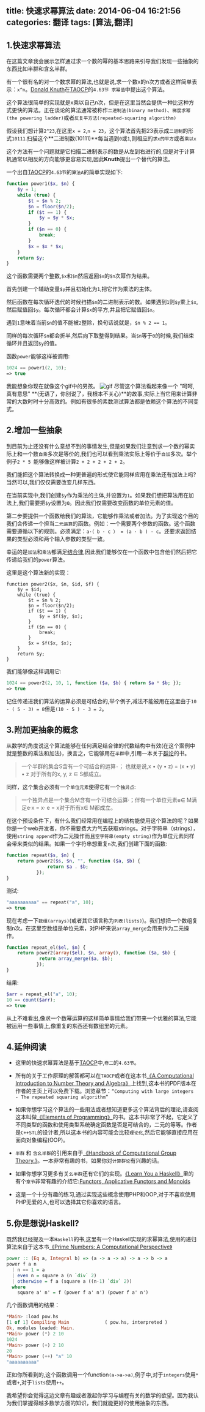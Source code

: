 title: 快速求幂算法
date: 2014-06-04 16:21:56
categories:  翻译
tags: [算法,翻译]
---
## 1.快速求幂算法
在这篇文章我会展示怎样通过求一个数的幂的基本思路来引导我们发现一些抽象的东西比如半群和含幺半群。

有一个很有名的对一个数求幂的算法,也就是说,求一个数x的n次方或者这样简单表示：`x^n`。[Donald Knuth](http://en.wikipedia.org/wiki/Donald_Knuth)在[TAOCP](http://www-cs-faculty.stanford.edu/~uno/taocp.html)的`4.63节 求幂值`中提出这个算法。

这个算法很简单的实现就是x乘以自己n次，但是在这里当然会提供一种比这种方式更快的算法。正在谈论的算法通常被称作`二进制法(binary method)`、`梯度求幂(the powering ladder)`或者`反复平方法(repeated-squaring algorithm)`

假设我们想计算`2^23`,在这里`x = 2`,`n = 23`，这个算法首先把23表示成`二进制`的形式`10111`.扫描这个**二进制数(10111)**每当遇到`0`或`1`,则相应的`求x的平方`或者`乘以x`

这个方法有一个问题就是它扫描二进制表示的数是从左到右进行的,但是对于计算机通常以相反的方向能够更容易实现,因此**Knuth**提出一个替代的算法。

<!-- more -->

一个出自[TAOCP](http://www-cs-faculty.stanford.edu/~uno/taocp.html)的`4.63节`的`算法A`的简单实现如下:

``` php
function power1($x, $n) {
    $y = 1;
    while (true) {
        $t = $n % 2;
        $n = floor($n/2);
        if ($t == 1) {
            $y = $y * $x;
        }
        if ($n == 0) {
            break;
        }
        $x = $x * $x;
    }
    return $y;
}
```
这个函数需要两个整数,`$x`和`$n`然后返回`$x`的`$n`次幂作为结果。

首先创建一个辅助变量`$y`并且初始化为`1`,把它作为乘法的主体。

然后函数在每次循环迭代的时候扫描`$n`的二进制表示的数。如果遇到`1`则`$y`乘上`$x`,然后赋值回`$y`。每次循环都会计算`$x`的平方,并且把它赋值回`$x`。

遇到`1`意味着当前`$n`的值不能被`2`整除，换句话说就是，`$n % 2 == 1`。

同样的每次循环`$n`都会折半,然后向下取整得到结果。当`$n`等于`0`的时候,我们结束循环并且返回`$y`的值。

函数`power`能够这样被调用:
``` php
1024 == power1(2, 10);
=> true
```
我能想象你现在就像这个gif中的男孩。
![ gif](http://videlalvaro.github.io/images/csb.gif)
尽管这个算法看起来像一个 "呵呵,真有意思" **(无语了，你别说了，我根本不关心)**的故事,实际上当它用来计算非常的大数时时十分高效的。例如有很多的素数测试算法都是依赖这个算法的不同变式。
## 2.增加一些抽象

到目前为止还没有什么意想不到的事情发生,但是如果我们注意到求一个数的幂实际上和一个数`自乘`多次是等价的,我们也可以看到乘法实际上等价于`自加`多次。举个例子`2 * 5 `能够像这样被计算`2 + 2 + 2 + 2 + 2`。

我们能把这个算法转换成一种更普遍的形式使它能同样应用在乘法还有加法上吗?当然可以,我们仅仅需要改变几样东西。

在当前实现中,我们创建`$y`作为乘法的主体,并设置为`1`。如果我们想把算法用在加法上,我们需要把`$y`设置为`0`。因此我们仅需要改变函数的单位元素的值。

第二步要提供一个函数给我们的算法，它能够作乘法或者加法。为了实现这个目的我们会传递一个担当`二元运算`的函数。例如：一个需要两个参数的函数。这个函数需要遵循以下的规则。必须满足：`a·（ b · c ） = (a · b ) · c`。还要求返回结果的类型必须和两个输入参数的类型一致。  

幸运的是`加法`和`乘法`都满足[结合律](http://zh.wikipedia.org/zh/%E7%BB%93%E5%90%88%E5%BE%8B),因此我们能够仅在一个函数中包含他们然后把它传递给我们的`power`算法。

这里是这个算法新的实现：
``` 
function power2($x, $n, $id, $f) {
    $y = $id;
    while (true) {
        $t = $n % 2;
        $n = floor($n/2);
        if ($t == 1) {
            $y = $f($y, $x);
        }
        if ($n == 0) {
            break;
        }
        $x = $f($x, $x);
    }
    return $y;
}
```

我们能够像这样调用它:
``` php
1024 == power2(2, 10, 1, function ($a, $b) { return $a * $b; });
=> true
```
记住传递进我们算法的运算必须是可结合的,举个例子,减法不能被用在这里由于`10 - ( 5 - 3) = 8`但是`(10 - 5 ) - 3 = 2`。
## 3.附加更抽象的概念
从数学的角度说这个算法能够在任何满足结合律的代数结构中有效(在这个案例中就是整数的乘法和加法)，换言之，它能够用在`半群`中,引用一本关于[群论](http://zh.wikipedia.org/wiki/%E7%BE%A4%E8%AE%BA)的书。
>一个半群的集合S含有一个可结合的运算`·`；
>也就是说,x • (y • z) = (x • y) • z 对于所有的x, y, z ∈ S都成立。

同样，这个集合必须有一个`单位元素`使得它有一个`独异点`:

>一个独异点是一个集合M含有一个可结合运算·；伴有一个单位元素e∈ M满足e·x = x· e =  x对于所有x∈ M都成立。

在这个预设条件下，有什么我们经常用在编程上的结构能使用这个算法的呢？如果你是一个web开发者，你不需要费大力气去获取strings。对于字符串（strings），使用`string append`作为二元操作而且`空字符串(empty string)`作为单位元素同样会带来类似的结果。如果一个字符串想重复`n`次,我们创建下面的函数:
``` php
function repeat($s, $n) {
    return power2($s, $n, "", function ($a, $b) {
               return $a . $b;
           });
}
```
测试:
``` php
"aaaaaaaaaa" == repeat("a", 10);
=> true
```
现在考虑一下`数组(arrays)`(或者其它语言称为`列表(lists)`)。我们想把一个数组复制n次。在这里空数组是单位元素，对PHP来说`array_merge`会用来作为二元操作。
``` php
function repeat_el($el, $n) {
    return power2(array($el), $n, array(), function ($a, $b) {
            return array_merge($a, $b);
           });
}
```
结果:
``` php
$arr = repeat_el("a", 10);
10 == count($arr);
=> true
```
从上不难看出,像求一个数幂运算的这样简单事情给我们带来一个优雅的算法,它能被运用一些事情上,像重复的东西还有数组里的元素。
## 4.延伸阅读
- 这里的快速求幂算法是基于[TAOCP](http://www-cs-faculty.stanford.edu/~uno/taocp.html)中,`卷二`的`4.63节`。

- 所有的关于工作原理的解答都可以在`TAOCP`或者在这本书[《A Computational Introduction to Number Theory and Algebra》](http://shoup.net/ntb/)上找到,这本书的PDF版本在作者的主页上可以免费下载。浏览章节：`“Computing with large integers - The repeated squaring algorithm”`

- 如果你想学习这个算法的一些用法或者想知道更多这个算法背后的理论,请查阅这本叫做[《Elements of Programming》](http://www.amazon.com/Elements-Programming-Alexander-Stepanov/dp/032163537X)的书。这本书非常了不起，它定义了不同类型的函数和使用类型系统确定函数是否是可结合的，二元的等等。作者是`C++STL`的设计者,所以这本书的内容可能会比较`理论化`,然后它能够直接应用在面向对象编程(OOP)。

- `半群` 和 `含幺半群`的引用来自于[《Handbook of Computational Group Theory.》](http://www.amazon.com/Handbook-Computational-Discrete-Mathematics-Applications/dp/1584883723/)。一本非常有趣的书，如果你对`计算群论`有兴趣的话。

- 如果你想学习更多有关`幺半群`还有它们的实现。[《Learn You a Haskell》](http://learnyouahaskell.com/)里的有个`章节`非常有趣的介绍它:[Functors, Applicative Functors and Monoids](http://learnyouahaskell.com/functors-applicative-functors-and-monoids#monoids)

- 这是一个十分有趣的练习,通过实现这些概念使用PHP和OOP,对于不喜欢使用PHP无爱的人,也可以选择其它你喜欢的语言。
## 5.你是想说Haskell?
既然我已经提及一本`Haskell`的书,这里有一个Haskell实现的求幂算法,使用的递归算法来自于这本书[《Prime Numbers: A Computational Perspective》](http://www.amazon.com/Prime-Numbers-Computational-Richard-Crandall/dp/0387252827/)

``` HASKELL
power :: (Eq a, Integral b) => (a -> a -> a) -> a -> b -> a
power f a n
  | n == 1 = a
  | even n = square a (n `div` 2)
  | otherwise = f a (square a ((n-1) `div` 2))
  where
    square a' n' = f (power f a' n') (power f a' n')
```
几个函数调用的结果：
``` Haskell
*Main> :load pow.hs
[1 of 1] Compiling Main             ( pow.hs, interpreted )
Ok, modules loaded: Main.
*Main> power (*) 2 10
1024
*Main> power (+) 2 10
20
*Main> power (++) "a" 10
"aaaaaaaaaa"
```

正如你所看到的,这个函数调用一个function`(a->a->a)`,例子中,对于`integers`使用`*`或者`+`,对于`lists`使用`++`。

我希望你会觉得这边文章有趣或者激起你学习与编程有关的数学的欲望。因为我认为我们掌握得越多数学方面的知识，我们就能更好的使用抽象的东西。

